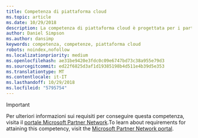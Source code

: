 ```yaml
---
title: Competenza di piattaforma cloud
ms.topic: article
ms.date: 10/29/2018
description: La competenza di piattaforma cloud è progettata per i partner che desiderano sfruttare al meglio la crescente domanda di soluzioni dell'infrastruttura e del software come un servizio (SaaS) basate su Microsoft Azure.
author: Daniel Simpson
ms.author: dansimp
keywords: competenza, competenze, piattaforma cloud
robots: noindex,nofollow
ms.localizationpriority: medium
ms.openlocfilehash: ae31be9420e3fdc0c09e6747bd73c38a955e79d3
ms.sourcegitcommit: ed22f6825d3af1d19385198b4d511e4b39d5e353
ms.translationtype: MT
ms.contentlocale: it-IT
ms.lasthandoff: 10/29/2018
ms.locfileid: "5795754"
---
```

>[!IMPORTANT]
><span data-ttu-id="da859-104">Per ulteriori informazioni sui requisiti per conseguire questa competenza, visita il [portale Microsoft Partner Network](https://partner.microsoft.com/membership/competencies).</span><span class="sxs-lookup"><span data-stu-id="da859-104">To learn about requirements for attaining this competency, visit the [Microsoft Partner Network portal](https://partner.microsoft.com/membership/competencies).</span></span>

<!--
#Cloud Platform
The Cloud Platform competency is designed for partners to capitalize on the growing demand for infrastructure and software as a service (SaaS) solutions built on Microsoft Azure.

##Azure Consumption option
The Azure Consumption option is ideal for partners who are driving Azure usage/adoption with their customers, and who choose to attain competency by meeting the performance thresholds. Complete all the steps within to attain the Cloud Platform competency.

###Silver

1. Your organization must meet the performance thresholds.

    - **Developed Markets**
        - Partners must demonstrate US$15,000 Azure customer consumption within the previous 12 months
    
    - **Developing Markets** 
        - Partners must demonstrate US$10,000 Azure customer consumption within the previous 12 months

    - For these customers, you have to be associated as Digital Partner of Record or Transacting Partner of Record.
    - [Learn more](https://partner.microsoft.com/en-us/membership/digital-partner-of-record) about these associations.  
  
2. Your organization must have **1** individual pass the exam or assessment requirements.

    - **1** individual must pass one of the following assessments:
        - [Technical Assessment for Cloud Platform](https://partneruniversity.microsoft.com/?whr=uri:MicrosoftAccount&courseId=13736&scoId=N3FXNd7VB_8805299994)
        - [Technical Assessment for Using Azure for Data Analytics and Data Platform Solutions](https://partneruniversity.microsoft.com/?whr=uri:MicrosoftAccount&courseId=13735&scoId=eOi68a7VB_1905299994)
        - [Technical Assessment for Using Microsoft Azure for Application Development](https://partneruniversity.microsoft.com/?whr=uri:MicrosoftAccount&courseId=13979&scoId=enD8qylbB_9305299993)
        - [Technical Assessment for Using Azure for Internet of Things Solutions](https://partneruniversity.microsoft.com/?whr=uri:MicrosoftAccount&courseId=16252&scoId=ABMqsgVLC_4605996570)
        - [Technical Assessment for Using Azure Remote Desktop Service](https://partneruniversity.microsoft.com/?whr=uri:MicrosoftAccount&courseId=16571&scoId=R4xnMbpgC_3505996570)

    **OR**

    - **1** individual must pass one of the following exams:
        - [Exam 70-532](https://www.microsoft.com/en-us/learning/exam-70-532.aspx): Developing Microsoft Azure Solutions
        - [Exam 70-533](https://www.microsoft.com/en-us/learning/exam-70-533.aspx): Implementing Microsoft Azure Infrastructure Solutions
        - [Exam 70-534](https://www.microsoft.com/en-us/learning/exam-70-534.aspx): Architecting Microsoft Azure Solutions*
        - [Exam 70-535](https://www.microsoft.com/en-us/learning/exam-70-535.aspx): Architecting Microsoft Azure Solutions 
        - [Exam 70-473](https://www.microsoft.com/en-us/learning/exam-70-473.aspx): Designing and Implementing Cloud Data Platform Solutions
        - [Exam 70-475](https://www.microsoft.com/en-us/learning/exam-70-475.aspx): Designing and Implementing Big Data Analytics Solutions
        - [MCSA](https://www.microsoft.com/en-us/learning/mcsa-linux-azure-certification.aspx): Linux on Azure

*Retiring December 31, 2017. This exam will continue to be accepted for competency qualification until December 31, 2018. You may register for this exam until November 30, 2017.

After November 30, 2017 you will need to register for the replacement exam listed above, exam 70-535.  

###Gold

1. Your organization must meet the performance thresholds.

    - Partners must demonstrate US$100,000 Azure customer consumption within the previous 12 months
    - For these customers, you have to be associated as Digital Partner of Record or Transacting Partner of Record.
    - [Learn more](https://partner.microsoft.com/en-us/membership/digital-partner-of-record) about these associations.

2. Your organization must have **2** individuals pass the exam or assessment requirements.

    - **2** individuals must pass one of the following assessments:
        - [Technical Assessment for Cloud Platform](https://partneruniversity.microsoft.com/?whr=uri:MicrosoftAccount&courseId=13736&scoId=N3FXNd7VB_8805299994)
        - [Technical Assessment for Using Azure for Data Analytics and Data Platform Solutions](https://partneruniversity.microsoft.com/?whr=uri:MicrosoftAccount&courseId=13735&scoId=eOi68a7VB_1905299994)
        - [Technical Assessment for Using Microsoft Azure for Application Development](https://partneruniversity.microsoft.com/?whr=uri:MicrosoftAccount&courseId=13979&scoId=enD8qylbB_9305299993)
        - [Technical Assessment for Using Azure for Internet of Things Solutions](https://partneruniversity.microsoft.com/?whr=uri:MicrosoftAccount&courseId=16252&scoId=ABMqsgVLC_4605996570)
        - [Technical Assessment for Using Azure Remote Desktop Service](https://partneruniversity.microsoft.com/?whr=uri:MicrosoftAccount&courseId=16571&scoId=R4xnMbpgC_3505996570)

    **OR**

    - **2** individuals must pass one of the following exams:
        - [Exam 70-532](https://www.microsoft.com/en-us/learning/exam-70-532.aspx): Developing Microsoft Azure Solutions
        - [Exam 70-533](https://www.microsoft.com/en-us/learning/exam-70-533.aspx): Implementing Microsoft Azure Infrastructure Solutions
        - [Exam 70-534](https://www.microsoft.com/en-us/learning/exam-70-534.aspx): Architecting Microsoft Azure Solutions*
        - [Exam 70-535](https://www.microsoft.com/en-us/learning/exam-70-535.aspx): Architecting Microsoft Azure Solutions 
        - [Exam 70-473](https://www.microsoft.com/en-us/learning/exam-70-473.aspx): Designing and Implementing Cloud Data Platform Solutions
        - [Exam 70-475](https://www.microsoft.com/en-us/learning/exam-70-475.aspx): Designing and Implementing Big Data Analytics Solutions
        - [MCSA](https://www.microsoft.com/en-us/learning/mcsa-linux-azure-certification.aspx): Linux on Azure

*Retiring December 31, 2017. This exam will continue to be accepted for competency qualification until December 31, 2018. You may register for this exam until November 30, 2017.

After November 30, 2017 you will need to register for the replacement exam listed above, exam 70-535. 
-->